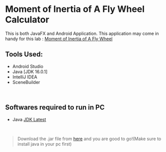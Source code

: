 # Moment of Inertia of A Fly Wheel Calculator

This is both JavaFX and Android Application. This application may come in handy for this lab : [Moment of Inertia of A Fly Wheel](https://vlab.amrita.edu/index.php?sub=1&brch=74&sim=571&cnt=1)
<br>

## Tools Used:
- Android Studio
- Java [JDK 16.0.1]
- IntelliJ IDEA
- SceneBuilder

<br>

## Softwares required to run in PC
- Java [JDK Latest](https://www.oracle.com/java/technologies/downloads/)
<br>

> Download the .jar file from [here](#) and you are good to go!(Make sure to install java in your pc first)
<br>

